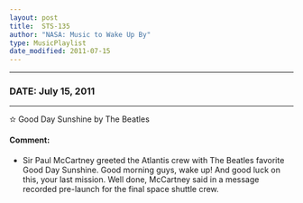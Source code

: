 ```yaml
---
layout: post
title:  STS-135
author: "NASA: Music to Wake Up By"
type: MusicPlaylist
date_modified: 2011-07-15
---
```


----
### DATE: July 15, 2011
----
✫ Good Day Sunshine by The Beatles

#### Comment:
* Sir Paul McCartney greeted the Atlantis crew with The Beatles favorite Good Day Sunshine. Good morning guys, wake up! And good luck on this, your last mission. Well done, McCartney said in a message recorded pre-launch for the final space shuttle crew.
